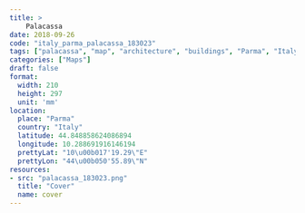 ```yaml
---
title: > 
    Palacassa
date: 2018-09-26
code: "italy_parma_palacassa_183023"
tags: ["palacassa", "map", "architecture", "buildings", "Parma", "Italy"]
categories: ["Maps"]
draft: false
format:
  width: 210
  height: 297
  unit: 'mm'
location:
  place: "Parma"
  country: "Italy"
  latitude: 44.848858624086894
  longitude: 10.288691916146194
  prettyLat: "10\u00b017'19.29\"E"
  prettyLon: "44\u00b050'55.89\"N"
resources:
- src: "palacassa_183023.png"
  title: "Cover"
  name: cover
---
```

